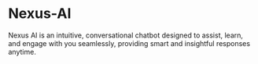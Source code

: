 # Nexus-AI
Nexus AI is an intuitive, conversational chatbot designed to assist, learn, and engage with you seamlessly, providing smart and insightful responses anytime.
